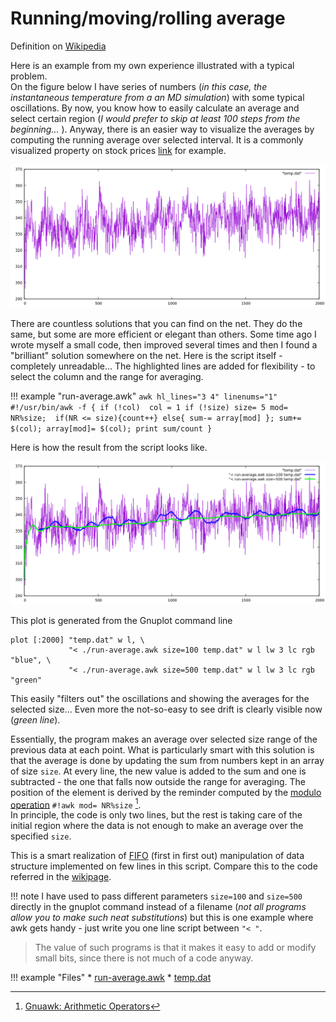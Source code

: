 # Running/moving/rolling average

Definition on [Wikipedia](https://en.wikipedia.org/wiki/Moving_average#Simple_moving_average)

Here is an example from my own experience illustrated with a typical problem.  
On the figure below I have series of numbers (_in this case, the instantaneous temperature from a an MD simulation_) with some typical oscillations. By now, you know how to easily calculate an average and select certain region (_I would prefer to skip at least 100 steps from the beginning..._ ). Anyway, there is an easier way to visualize the averages by computing the running average over selected interval. It is a commonly visualized property on stock prices [link](https://commodity.com/technical-analysis/ma-simple/) for example.

![temp1](../images/run-average0.png)

There are countless solutions that you can find on the net. They do the same, but some are more efficient or elegant than others. Some time ago I wrote myself a small code, then improved several times and then I found a "brilliant" solution somewhere on the net. Here is the script itself - completely unreadable... The highlighted lines are added for flexibility - to select the column and the range for averaging.

!!! example "run-average.awk"
    ``` awk hl_lines="3 4" linenums="1"
    #!/usr/bin/awk -f
    {
      if (!col)  col = 1
      if (!size) size= 5
      mod= NR%size; 
      if(NR <= size){count++}
      else{ sum-= array[mod] };
      sum+= $(col); array[mod]= $(col);
      print sum/count
    }
    ```

Here is how the result from the script looks like.

![temp2](../images/run-average1.png)

This plot is generated from the Gnuplot command line 
``` gnuplot
plot [:2000] "temp.dat" w l, \
             "< ./run-average.awk size=100 temp.dat" w l lw 3 lc rgb "blue", \
             "< ./run-average.awk size=500 temp.dat" w l lw 3 lc rgb "green"
```

This easily "filters out" the oscillations and showing the averages for the selected size... Even more the not-so-easy to see drift is clearly visible now (_green line_).

Essentially, the program makes an average over selected size range of the previous data at each point. What is particularly smart with this solution is that the average is done by updating the sum from numbers kept in an  array of size `size`. At every line, the new value is added to the sum and one is subtracted - the one that falls now outside the range for averaging. The position of the element is derived by the reminder computed by the [modulo operation](https://en.wikipedia.org/wiki/Modulo_operation) `#!awk mod= NR%size` [^1].  
In principle, the code is only two lines, but the rest is taking care of the initial region where the data is not enough to make an average over the specified `size`.

This is a smart realization of [FIFO](https://en.wikipedia.org/wiki/FIFO_(computing_and_electronics)) (first in first out) manipulation of data structure implemented on few lines in this script. Compare this to the code referred in the [wikipage](https://en.wikipedia.org/wiki/FIFO_(computing_and_electronics)#Code).

!!! note
    I have used to pass different parameters `size=100` and `size=500` directly in the gnuplot command instead of a filename (_not all programs allow you to make such neat substitutions_) but this is one example where awk gets handy - just write you one line script between `"< "`.

> The value of such programs is that it makes it easy to add or modify small bits, since there is not much of a code anyway. 

[^1]: [Gnuawk: Arithmetic Operators](https://www.gnu.org/software/gawk/manual/html_node/Arithmetic-Ops.html)

!!! example "Files"
    * [run-average.awk](../data/run-average.awk)
    * [temp.dat](../data/temp.dat)

